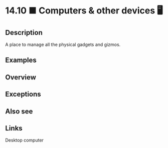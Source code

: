 # 14.10 ■ Computers & other devices 🖥️

## Description

A place to manage all the physical gadgets and gizmos.

## Examples

## Overview

## Exceptions

## Also see

## Links

Desktop computer
